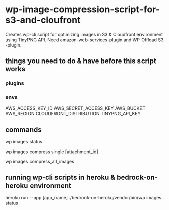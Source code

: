 # wp-image-compression-script-for-s3-and-cloufront
Creates wp-cli script for optimizing images in S3 &amp; Cloudfront environment using TinyPNG API. Need amazon-web-services-plugin and WP Offload S3 -plugin.

## things you need to do & have before this script works ##

### plugins ###


### envs ###
AWS_ACCESS_KEY_ID
AWS_SECRET_ACCESS_KEY
AWS_BUCKET
AWS_REGION
CLOUDFRONT_DISTRIBUTION
TINYPNG_API_KEY

## commands ###

wp images status

wp images compress single [attachment_id]

wp images compress_all_images

## running wp-cli scripts in heroku & bedrock-on-heroku environment ##

heroku run --app [app_name] ./bedrock-on-heroku/vendor/bin/wp images status
